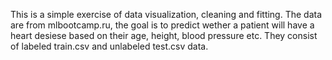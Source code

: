 This is a simple exercise of data visualization, cleaning and fitting.
The data are from mlbootcamp.ru, the goal is to predict wether a patient will have a heart desiese based on their age, height, blood pressure etc. They consist of labeled train.csv and unlabeled test.csv data.
